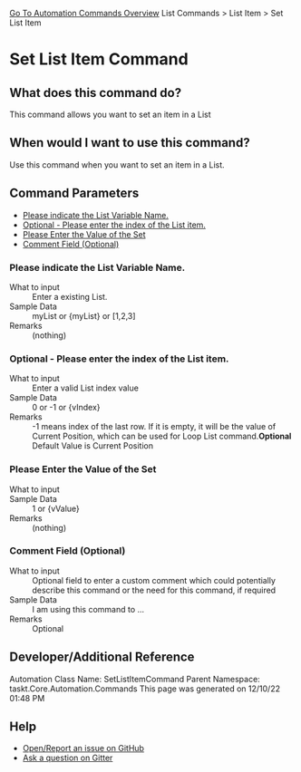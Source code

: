 <!--TITLE: Set List Item Command -->
<!-- SUBTITLE: a command in the List Commands group. -->
[Go To Automation Commands Overview](/automation-commands.md)
List Commands &gt; List Item &gt; Set List Item


# Set List Item Command


## What does this command do?
This command allows you want to set an item in a List


## When would I want to use this command?
Use this command when you want to set an item in a List.


## Command Parameters
- [Please indicate the List Variable Name.](#param_0)
- [Optional - Please enter the index of the List item.](#param_1)
- [Please Enter the Value of the Set](#param_2)
- [Comment Field (Optional)](#param_3)


<a id="param_0"></a>
### Please indicate the List Variable Name.


<dl>
<dt>What to input</dt><dd>Enter a existing List.</dd>
<dt>Sample Data</dt><dd>myList or {myList} or [1,2,3]</dd>
<dt>Remarks</dt><dd>(nothing)</dd>
</dl>




<a id="param_1"></a>
### Optional - Please enter the index of the List item.


<dl>
<dt>What to input</dt><dd>Enter a valid List index value</dd>
<dt>Sample Data</dt><dd>0 or -1 or {vIndex}</dd>
<dt>Remarks</dt><dd>-1 means index of the last row. If it is empty, it will be the value of Current Position, which can be used for Loop List command.<b>Optional</b><br>Default Value is Current Position</dd>
</dl>




<a id="param_2"></a>
### Please Enter the Value of the Set


<dl>
<dt>What to input</dt><dd></dd>
<dt>Sample Data</dt><dd>1 or {vValue}</dd>
<dt>Remarks</dt><dd>(nothing)</dd>
</dl>




<a id="param_3"></a>
### Comment Field (Optional)


<dl>
<dt>What to input</dt><dd>Optional field to enter a custom comment which could potentially describe this command or the need for this command, if required</dd>
<dt>Sample Data</dt><dd>I am using this command to ...</dd>
<dt>Remarks</dt><dd>Optional</dd>
</dl>




## Developer/Additional Reference
Automation Class Name: SetListItemCommand
Parent Namespace: taskt.Core.Automation.Commands
This page was generated on 12/10/22 01:48 PM


## Help
- [Open/Report an issue on GitHub](https://github.com/rcktrncn/taskt/issues/new)
- [Ask a question on Gitter](https://gitter.im/taskt-rpa/Lobby)
